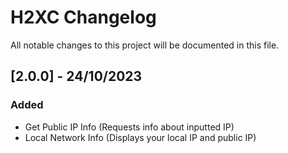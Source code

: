 # H2XC Changelog

All notable changes to this project will be documented in this file.

## [2.0.0] - 24/10/2023

### Added
- Get Public IP Info (Requests info about inputted IP)
- Local Network Info (Displays your local IP and public IP)